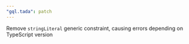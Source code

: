 ```yaml
---
"gql.tada": patch
---
```


Remove `stringLiteral` generic constraint, causing errors depending on TypeScript version
